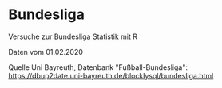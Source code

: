 # Bundesliga
Versuche zur Bundesliga Statistik mit R

Daten vom 01.02.2020

Quelle Uni Bayreuth, Datenbank "Fußball-Bundesliga":
https://dbup2date.uni-bayreuth.de/blocklysql/bundesliga.html
